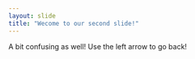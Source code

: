 ```yaml
---
layout: slide
title: "Wecome to our second slide!"
---
```

A bit confusing as well!
Use the left arrow to go back!

